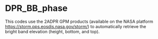 # DPR_BB_phase
This codes use the 2ADPR GPM products (available on the NASA platform https://storm.pps.eosdis.nasa.gov/storm/) to automatically retrieve the bright band elevation (height, bottom, and top).

